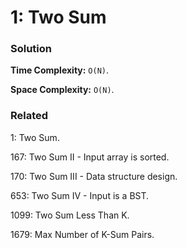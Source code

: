 # 1: Two Sum

### Solution
**Time Complexity:** `O(N)`.

**Space Complexity:** `O(N)`.

### Related
1: Two Sum.

167: Two Sum II - Input array is sorted.

170: Two Sum III - Data structure design.

653: Two Sum IV - Input is a BST.

1099: Two Sum Less Than K.

1679: Max Number of K-Sum Pairs.